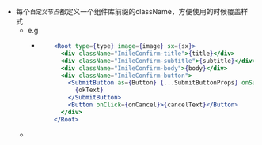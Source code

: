 - 每个`自定义节点`都定义一个组件库前缀的className，方便使用的时候覆盖样式
	- e.g
		- ```jsx
		      <Root type={type} image={image} sx={sx}>
		        <div className="ImileConfirm-title">{title}</div>
		        <div className="ImileConfirm-subtitle">{subtitle}</div>
		        <div className="ImileConfirm-body">{body}</div>
		        <div className="ImileConfirm-button">
		          <SubmitButton as={Button} {...SubmitButtonProps} onSubmit={onSubmit}>
		            {okText}
		          </SubmitButton>
		          <Button onClick={onCancel}>{cancelText}</Button>
		        </div>
		      </Root>
		  ```
	-